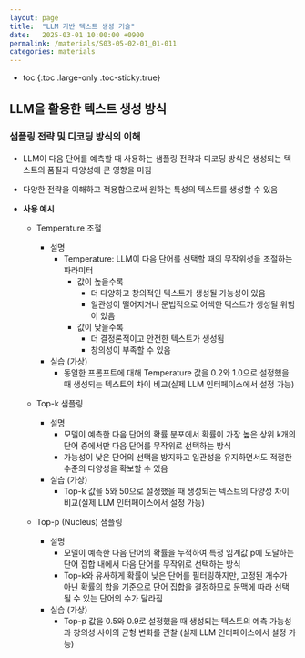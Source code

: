```yaml
---
layout: page
title:  "LLM 기반 텍스트 생성 기술"
date:   2025-03-01 10:00:00 +0900
permalink: /materials/S03-05-02-01_01-011
categories: materials
---
```

* toc
{:toc .large-only .toc-sticky:true}

## LLM을 활용한 텍스트 생성 방식

### 샘플링 전략 및 디코딩 방식의 이해

- LLM이 다음 단어를 예측할 때 사용하는 샘플링 전략과 디코딩 방식은 생성되는 텍스트의 품질과 다양성에 큰 영향을 미침
- 다양한 전략을 이해하고 적용함으로써 원하는 특성의 텍스트를 생성할 수 있음

- **사용 예시**

    - Temperature 조절
        - 설명
            - Temperature: LLM이 다음 단어를 선택할 때의 무작위성을 조절하는 파라미터
                - 값이 높을수록
                    - 더 다양하고 창의적인 텍스트가 생성될 가능성이 있음
                    - 일관성이 떨어지거나 문법적으로 어색한 텍스트가 생성될 위험이 있음
                - 값이 낮을수록
                    - 더 결정론적이고 안전한 텍스트가 생성됨
                    - 창의성이 부족할 수 있음
        - 실습 (가상)
            - 동일한 프롬프트에 대해 Temperature 값을 0.2와 1.0으로 설정했을 때 생성되는 텍스트의 차이 비교(실제 LLM 인터페이스에서 설정 가능)

    - Top-k 샘플링
        - 설명
            - 모델이 예측한 다음 단어의 확률 분포에서 확률이 가장 높은 상위 k개의 단어 중에서만 다음 단어를 무작위로 선택하는 방식
            - 가능성이 낮은 단어의 선택을 방지하고 일관성을 유지하면서도 적절한 수준의 다양성을 확보할 수 있음
        - 실습 (가상)
            - Top-k 값을 5와 50으로 설정했을 때 생성되는 텍스트의 다양성 차이 비교(실제 LLM 인터페이스에서 설정 가능)

    - Top-p (Nucleus) 샘플링
        - 설명
            - 모델이 예측한 다음 단어의 확률을 누적하여 특정 임계값 p에 도달하는 단어 집합 내에서 다음 단어를 무작위로 선택하는 방식
            - Top-k와 유사하게 확률이 낮은 단어를 필터링하지만, 고정된 개수가 아닌 확률의 합을 기준으로 단어 집합을 결정하므로 문맥에 따라 선택될 수 있는 단어의 수가 달라짐
        - 실습 (가상)
            - Top-p 값을 0.5와 0.9로 설정했을 때 생성되는 텍스트의 예측 가능성과 창의성 사이의 균형 변화를 관찰 (실제 LLM 인터페이스에서 설정 가능)

